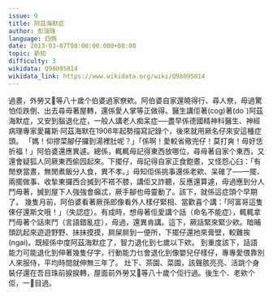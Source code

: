 ```yaml
---
issue: 9
title: 阿茲海默症
author: 彭瑞珠
language: 四縣
date: 2013-03-07T00:00:00.000+08:00
topic: 新知
difficulty: 3
wikidata: Q98095814
wikidata_link: https://www.wikidata.org/wiki/Q98095814
---
```

過晝，外勞又𢱤等八十歲个伯婆過家尞欸。阿伯婆自家還曉得行、尋人尞，毋過驚怕佢跌倒、出去尋毋著屋轉，還係愛人掌等正做得。醫生講佢著(cog)著(doˋ)阿茲海默症，又安到腦退化症，一般人講老人痴呆症──盡早係德國精神科醫生、神經病理專家愛羅斯‧阿茲海默在1906年起勢描寫記錄个，後來就用厥名仔來安這種症頭。
「媽！仰摎菜腳仔攞到湯裡肚呢？」「係啊！愛較省儆兜仔！莫打爽！毋好恁折福！」阿伯婆還應異遽。總係，輒輒毋記得東西放哪位，尋毋著自家个東西，又還會疑狐人同厥東西偷囥起來。下擺仔，毋記得自家正食飽晝，又怪怨心臼：「有閒尞當晝，無閒煮飯分人食，異不孝。」毋知佢係挑事還係老欸、呆碓了──一擺、兩擺做事、收揫東攞西合搣到不褡不膝，講佢又詐聽，反應還算遽，毋過應到分人鬥毋著，搣到屋下人強強會癲忒，厥手腳也毋靈動了。該下，就係這症頭个早期了。
幾隻月前，阿伯婆看著厥孫郎像看外人樣仔緊相、當歡喜个講：「阿富哥這隻倈仔還斯文哦！」（失認症）。有成時，想毋著佢愛講个話（命名不能症），輒輒拿鬥毋著个話來鬥（言語錯亂症），毋過，還異肯講。這下，厥話緊來緊少欸。暗晡頭䟘起來遊遊野野、抺抺摸摸，屙屎屙到一便所，下擺仔還扡來膏壁，較難挨(ngai)。既經係中度阿茲海默症了，智力退化到七歲以下欸。
到重度該下，話語能力可能退化到伸著幾隻仔字，行動能力乜會退化到像嬰兒仔樣仔，專專愛偎靠別人來服侍，平均時間就伸無三年了。
灶下、茶園、菜園，該聲胲亮亮、活跳个身裝仔還在吾目珠前捩捩轉，屋面前外勞又𢱤等八十歲个佢行過。後生个、老欸个佢，一𥍉目過。